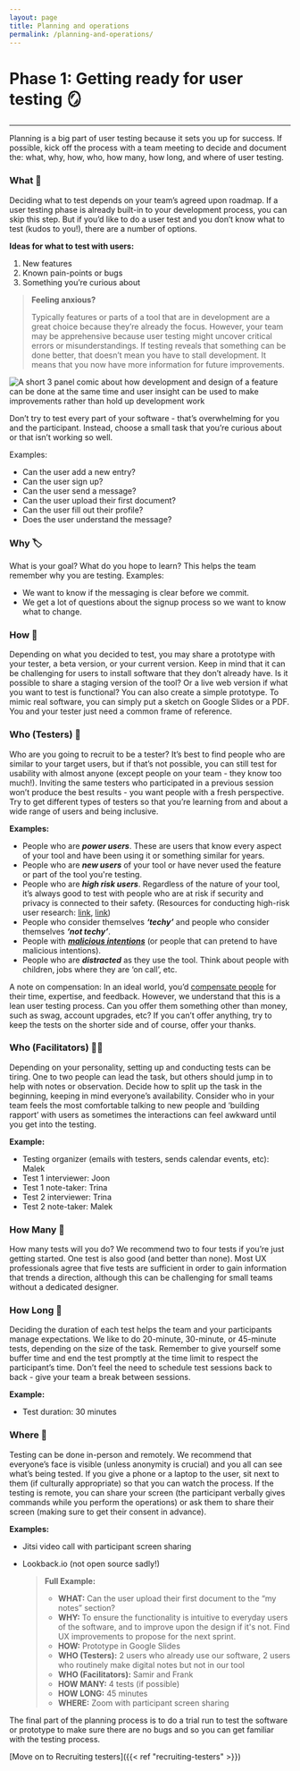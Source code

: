 ```yaml
---
layout: page
title: Planning and operations
permalink: /planning-and-operations/
---
```


# Phase 1: Getting ready for user testing 🪞

---

Planning is a big part of user testing because it sets you up for success. If possible, kick off the process with a team meeting to decide and document the: what, why, how, who, how many, how long, and where of user testing.  

### What 🔎
Deciding what to test depends on your team’s agreed upon roadmap. If a user testing phase is already built-in to your development process, you can skip this step. But if you’d like to do a user test and you don’t know what to test (kudos to you!), there are a number of options. 


**Ideas for what to test with users:**
1. New features 
2. Known pain-points or bugs
3. Something you’re curious about

> **Feeling anxious?**
> 
> Typically features or parts of a tool that are in development are a great choice because they’re already the focus. However, your team may be apprehensive because user testing might uncover critical errors or misunderstandings. If testing reveals that something can be done better, that doesn’t mean you have to stall development. It means that you now have more information for future improvements.

![A short 3 panel comic about how development and design of a feature can be done at the same time and user insight can be used to make improvements rather than hold up development work ](https://raw.githubusercontent.com/simplysecure/devs-guide-to/main/static/design-dev-comic.png "A short comic about how development and design of a feature can happen")

Don’t try to test every part of your software - that’s overwhelming for you and the participant. Instead, choose a small task that you’re curious about or that isn’t working so well. 

Examples:
- Can the user add a new entry?
- Can the user sign up?
- Can the user send a message?
- Can the user upload their first document?
- Can the user fill out their profile?
- Does the user understand the message?

### Why 🏷️
What is your goal? What do you hope to learn? This helps the team remember why you are testing. 
Examples:
- We want to know if the messaging is clear before we commit. 
- We get a lot of questions about the signup process so we want to know what to change.

### How 🤖
Depending on what you decided to test, you may share a prototype with your tester, a beta version, or your current version. Keep in mind that it can be challenging for users to install software that they don’t already have. Is it possible to share a staging version of the tool? Or a live web version if what you want to test is functional? You can also create a simple prototype. To mimic real software, you can simply put a sketch on Google Slides or a PDF. You and your tester just need a common frame of reference.
 
### Who (Testers) 👋
Who are you going to recruit to be a tester? It’s best to find people who are similar to your target users, but if that’s not possible, you can still test for usability with almost anyone (except people on your team - they know too much!). Inviting the same testers who participated in a previous session won’t produce the best results - you want people with a fresh perspective. Try to get different types of testers so that you’re learning from and about a wide range of users and being inclusive. 

**Examples:**

- People who are ***power users***. These are users that know every aspect of your tool and have been using it or something similar for years.
- People who are ***new users*** of your tool or have never used the feature or part of the tool you're testing.
- People who are ***high risk users***. Regardless of the nature of your tool, it’s always good to test with people who are at risk if security and privacy is connected to their safety. (Resources for conducting high-risk user research: [link](https://simplysecure.org/blog/design-spot-high-risk-research/), [link](https://usable.tools/personas/))
- People who consider themselves ***‘techy’*** and people who consider themselves ***‘not techy’***.
- People with ***[malicious intentions](https://simplysecure.org/designunderpressure/#stress-cases)*** (or people that can pretend to have malicious intentions).
- People who are ***distracted*** as they use the tool. Think about people with children, jobs where they are ‘on call’, etc.

A note on compensation: In an ideal world, you’d [compensate people](https://medium.com/mixed-methods/guidelines-for-paying-ux-research-participants-f6eca2dc9cc3) for their time, expertise, and feedback. However, we understand that this is a lean user testing process. Can you offer them something other than money, such as swag, account upgrades, etc? If you can’t offer anything, try to keep the tests on the shorter side and of course, offer your thanks.

### Who (Facilitators) 🧑‍✈️
Depending on your personality, setting up and conducting tests can be tiring. One to two people can lead the task, but others should jump in to help with notes or observation. Decide how to split up the task in the beginning, keeping in mind everyone’s availability. Consider who in your team feels the most comfortable talking to new people and ‘building rapport’ with users as sometimes the interactions can feel awkward until you get into the testing.

**Example:**

- Testing organizer (emails with testers, sends calendar events, etc): Malek
- Test 1 interviewer: Joon
- Test 1 note-taker: Trina
- Test 2 interviewer: Trina
- Test 2 note-taker: Malek

### How Many 🧺
How many tests will you do? We recommend two to four tests if you’re just getting started. One test is also good (and better than none). Most UX professionals agree that five tests are sufficient in order to gain information that trends a direction, although this can be challenging for small teams without a dedicated designer.

### How Long 🧵
Deciding the duration of each test helps the team and your participants manage expectations. We like to do 20-minute, 30-minute, or 45-minute tests, depending on the size of the task. Remember to give yourself some buffer time and end the test promptly at the time limit to respect the participant’s time. Don’t feel the need to schedule test sessions back to back - give your team a break between sessions.

**Example:**

- Test duration: 30 minutes

### Where 🏢
Testing can be done in-person and remotely. We recommend that everyone’s face is visible (unless anonymity is crucial) and you all can see what’s being tested. If you give a phone or a laptop to the user, sit next to them (if culturally appropriate) so that you can watch the process. If the testing is remote, you can share your screen (the participant verbally gives commands while you perform the operations) or ask them to share their screen (making sure to get their consent in advance).

**Examples:**

- Jitsi video call with participant screen sharing
- Lookback.io (not open source sadly!)

    > **Full Example:**
    > - **WHAT:** Can the user upload their first document to the “my notes” section?
    > - **WHY:** To ensure the functionality is intuitive to everyday users of the software, and to improve upon the design if it's not. Find UX improvements to propose for the next sprint.
    > - **HOW:** Prototype in Google Slides
    > - **WHO (Testers):** 2 users who already use our software, 2 users who routinely make digital notes but not in our tool
    > - **WHO (Facilitators):** Samir and Frank
    > - **HOW MANY:** 4 tests (if possible)
    > - **HOW LONG:** 45 minutes
    > - **WHERE:** Zoom with participant screen sharing 
   
  
The final part of the planning process is to do a trial run to test the software or prototype to make sure there are no bugs and so you can get familiar with the testing process.

[Move on to Recruiting testers]({{< ref "recruiting-testers" >}})
